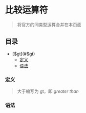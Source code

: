 # 比较运算符

> 将官方的同类型运算合并在本页面

## 目录
- [$gt](#$gt)
  - [定义](#定义)
  - [语法](#语法)


### 定义

>  大于缩写为 gt，即 _*greater than*_ 


### 语法

```

```
